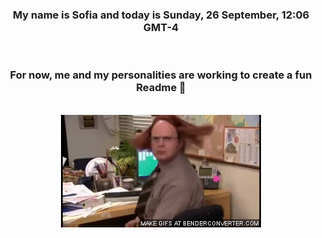 


<div align="center">
<h3 >My name is Sofia and today is Sunday, 26 September, 12:06 GMT-4</h3><br>
<h3 >For now, me and my personalities are working to create a fun Readme 👋
</h3><br>
<img src='img/dwight.gif' alt='working...'/>
</div>

